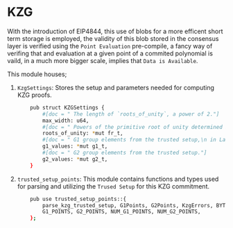 # KZG 

With the introduction of EIP4844, this use of blobs for a more efficent short term storage is employed, the validity of this blob stored in the consensus layer is verified 
using the `Point Evaluation` pre-compile, a fancy way of verifing that and evaluation at a given point of a commited polynomial is vaild, in a much more bigger scale, implies that `Data is Available`.

This module houses;

1. `KzgSettings`: Stores the setup and parameters needed for computing KZG proofs.

    ```sh
        pub struct KZGSettings {
            #[doc = " The length of `roots_of_unity`, a power of 2."]
            max_width: u64,
            #[doc = " Powers of the primitive root of unity determined by\n `SCALE2_ROOT_OF_UNITY` in bit-reversal permutation order,\n length `max_width`."]
            roots_of_unity: *mut fr_t,
            #[doc = " G1 group elements from the trusted setup,\n in Lagrange form bit-reversal permutation."]
            g1_values: *mut g1_t,
            #[doc = " G2 group elements from the trusted setup."]
            g2_values: *mut g2_t,
        }
    ```

2. `trusted_setup_points`: This module contains functions and types used for parsing and utilizing the `Trused Setup` for this KZG commitment.

    ```sh
        pub use trusted_setup_points::{
            parse_kzg_trusted_setup, G1Points, G2Points, KzgErrors, BYTES_PER_G1_POINT, BYTES_PER_G2_POINT,
            G1_POINTS, G2_POINTS, NUM_G1_POINTS, NUM_G2_POINTS,
        };
    ```